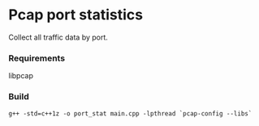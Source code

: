 Pcap port statistics
====================

Collect all traffic data by port.

### Requirements

libpcap

### Build

```
g++ -std=c++1z -o port_stat main.cpp -lpthread `pcap-config --libs` 
```